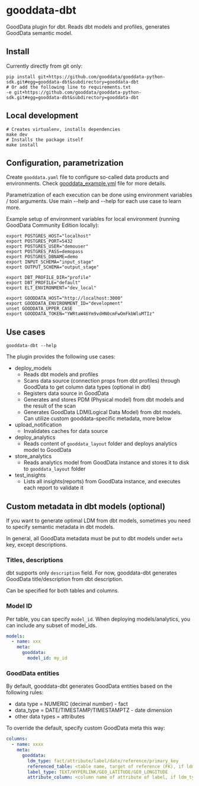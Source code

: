 # gooddata-dbt
GoodData plugin for dbt. Reads dbt models and profiles, generates GoodData semantic model.

## Install

Currently directly from git only:
```shell
pip install git+https://github.com/gooddata/gooddata-python-sdk.git#egg=gooddata-dbt&subdirectory=gooddata-dbt
# Or add the following line to requirements.txt
-e git+https://github.com/gooddata/gooddata-python-sdk.git#egg=gooddata-dbt&subdirectory=gooddata-dbt
```

## Local development
```shell
# Creates virtualenv, installs dependencies
make dev
# Installs the package itself
make install
```

## Configuration, parametrization
Create `gooddata.yaml` file to configure so-called data products and environments.
Check [gooddata_example.yml](gooddata_example.yml) file for more details.

Parametrization of each execution can be done using environment variables / tool arguments.
Use main --help and --help for each use case to learn more.

Example setup of environment variables for local environment (running GoodData Community Edition locally):
```shell
export POSTGRES_HOST="localhost"
export POSTGRES_PORT=5432
export POSTGRES_USER="demouser"
export POSTGRES_PASS=demopass
export POSTGRES_DBNAME=demo
export INPUT_SCHEMA="input_stage"
export OUTPUT_SCHEMA="output_stage"

export DBT_PROFILE_DIR="profile"
export DBT_PROFILE="default"
export ELT_ENVIRONMENT="dev_local"

export GOODDATA_HOST="http://localhost:3000"
export GOODDATA_ENVIRONMENT_ID="development"
unset GOODDATA_UPPER_CASE
export GOODDATA_TOKEN="YWRtaW46Ym9vdHN0cmFwOmFkbWluMTIz"
```

## Use cases
```shell
gooddata-dbt --help
```
The plugin provides the following use cases:
- deploy_models
  - Reads dbt models and profiles
  - Scans data source (connection props from dbt profiles) through GoodData to get column data types (optional in dbt)
  - Registers data source in GoodData
  - Generates and stores PDM (Physical model) from dbt models and the result of the scan
  - Generates GoodData LDM(Logical Data Model) from dbt models. Can utilize custom gooddata-specific metadata, more below
- upload_notification
  - Invalidates caches for data source
- deploy_analytics
  - Reads content of `gooddata_layout` folder and deploys analytics model to GoodData
- store_analytics
  - Reads analytics model from GoodData instance and stores it to disk to `gooddata_layout` folder
- test_insights
  - Lists all insights(reports) from GoodData instance, and executes each report to validate it

## Custom metadata in dbt models (optional)
If you want to generate optimal LDM from dbt models, sometimes you need to specify semantic metadata in dbt models.

In general, all GoodData metadata must be put to dbt models under `meta` key, except descriptions.

### Titles, descriptions
dbt supports only `description` field. For now, gooddata-dbt generates GoodData title/description from dbt description.

Can be specified for both tables and columns.

### Model ID
Per table, you can specify `model_id`. When deploying models/analytics, you can include any subset of model_ids.
```yaml
models:
  - name: xxx
    meta:
      gooddata:
        model_id: my_id
```

### GoodData entities
By default, gooddata-dbt generates GoodData entities based on the following rules:
- data type = NUMERIC (decimal number) - fact
- data_type = DATE/TIMESTAMP/TIMESTAMPTZ - date dimension
- other data types = attributes

To override the default, specify custom GoodData meta this way:
```yaml
columns:
  - name: xxxx
    meta:
      gooddata:
        ldm_type: fact/attribute/label/date/reference/primary_key
        referenced_table: <table name, target of reference (FK), if ldm_type=reference>
        label_type: TEXT/HYPERLINK/GEO_LATITUDE/GEO_LONGITUDE
        attribute_column: <column name of attribute of label, if ldm_type=label>
```
